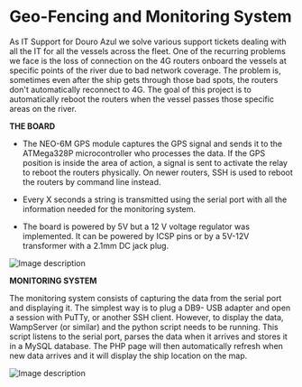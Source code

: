 #  Geo-Fencing and Monitoring System
As IT Support for Douro Azul we solve various support tickets dealing with all the IT for all the vessels across the fleet. One of the recurring problems we face is the loss of connection on the 4G routers onboard the vessels at specific points of the river due to bad network coverage. The problem is, sometimes even after the ship gets through those bad spots, the routers don't automatically reconnect to 4G.
The goal of this project is to automatically reboot the routers when the vessel passes those specific areas on the river. 

**THE BOARD**

 - The NEO-6M GPS module captures the GPS signal and sends it to the ATMega328P microcontroller who processes the data. If the GPS position is inside the area of action, a signal is sent to activate the relay to reboot the routers physically. On newer routers, SSH is used to reboot the routers by command line instead.
   
 - Every X seconds a string is transmitted using the serial port with all the information needed for the monitoring system.
 
 - The board is powered by 5V but a 12 V voltage regulator was implemented. It can be powered by ICSP pins or by a 5V-12V transformer with a 2.1mm DC jack plug.

![Image description](https://lh3.googleusercontent.com/gkULRNrXTlCRl-sECvO1PZlxQUmdB3ob-PnjRudqhanWrs0V277JFcivkpHrjQRYmABhGUYu7bqMIVsYm2HTjhYzRpC3d8_gThc_HO1WST-cO4cmCS5vIJX1exBYmYcSo32D5RCWf7cFHrf4bHrmf7STwiEQYpzOaGJB_yvDtTopTCNEQG_cHNi3EdMVoVl6Mv7OBt0SHT4ddS-0ZDlqCIP8xcZg5IYenVK1o4cGEAYFbz9RxzDLTaoC0MFnt7XSuR0-aiwCr3NJmWlQHKQoK5WikbH8x9_-g_tZwHu3ca76F-PqB3icltxIoG0kz8vwNsbJ0J071140nXfVEinwljH6549EflRAXuEMELSV2Q6WwDK5VOzOt3FzgYbLMBkirByf8Ka-C4gNTfFWgZFMk3Dxezsn6Utphrb92xkh1Mnqj9NacvAk4lvXGODnrgpwwlJG3JqdpMMB2hHZagMAPt73Xd_OLBbrGdVxpgybPNkF4fDkS1BixEH8gdVfsqAY4VdZmzyC82Rl7yX4UHTCWjbfutBKfAu14jYdrIfRK2q7eeGuIZ3HjuI-QCfl_X2AQkblP5iKkum10Uii73shnt73xIzHEKL0YAM-hVsbd0QNwE0quUicHT35uw7fVS7ZRvd21NYpiNxWleScpw3_a772FGdJXNuZkvdD2ESptI7GPV_4lmik6A=w1258-h943-no)

**MONITORING SYSTEM**

The monitoring system consists of capturing the data from the serial port and displaying it. The simplest way is to plug a DB9- USB adapter and open a session with PuTTy, or another SSH client.
However, to display the data, WampServer (or similar) and the python script needs to be running.
This script listens to the serial port, parses the data when it arrives and stores it in a MySQL database.
The PHP page will then automatically refresh when new data arrives and it will display the ship location on the map.

![Image description](https://lh3.googleusercontent.com/p4E9bdJ7pCCEHOVXiaI6RCZ4DGsMGeYN8n06bhMtkJrcyjySJbOGMXS9IS361VJnpjJ_iwD3aL-A9ZrCvm25Yuv09s27HD53SSdBGaY6-4iUR50TiPIB6eNMQF1RZm14w_ZS1plqQv9yoWlKOkuPHMWG6nrplMt7Z8uxRv_1eLRdp98FjTZTkpCg17lIgt5pRTKSTuShKMkg38Rj2gJnQDGUlaejkwKk-rSWTxdI41QqiRvjv00mK8WRNVM5WnFCvdWxqPMdYCiRIEOZNEX_vzjPJg1myOONt-HQ2Vl35EVaNNPtrOlZUL9CZ02xqEhDltvCYWU1l5T9rLCv08C8BoBYcH6ZSUr_S8j7KBhl5V5mGSh-F7A2RefaglkdpaybRyqFi0U0VY7iDaxG4n2rJjHfiEkhSQFN0pLgMi4_cQCnXTOt-7kGlu1Dz6cC0FQ_hpkJzV30uDztJcplZ22ml_vmLrkuhiSzpd1N0LDLKjbw6qZy4eUZCSbxaO6FdNCrXxJJkDZnnfSqflx1PX19rW-eV6cbqnOUVj14glxeCIAlLAorq1_EgRsQ-yTGEqh2uoqxeVLPeQkIM2xN8uQTpgRNGSBnBn82v_4ZrQlG4G3_VCulVNAr4dQNT29My3XEL6WX26L1Ea42AjFGg6m1jAeUSpDunuM=w1024-h624-no)

